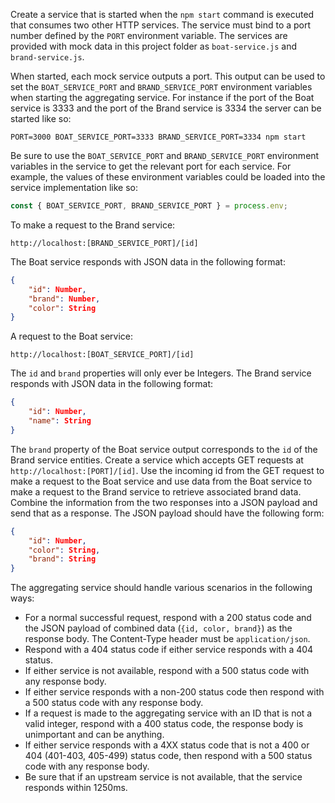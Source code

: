 Create a service that is started when the `npm start` command is executed that consumes two other HTTP services. The service must bind to a port number defined by the `PORT` environment variable. The services are provided with mock data in this project folder as `boat-service.js` and `brand-service.js`.

When started, each mock service outputs a port. This output can be used to set the `BOAT_SERVICE_PORT` and `BRAND_SERVICE_PORT` environment variables when starting the aggregating service. For instance if the port of the Boat service is 3333 and the port of the Brand service is 3334 the server can be started like so:

```shell
PORT=3000 BOAT_SERVICE_PORT=3333 BRAND_SERVICE_PORT=3334 npm start
```

Be sure to use the `BOAT_SERVICE_PORT` and `BRAND_SERVICE_PORT` environment variables in the service to get the relevant port for each service. For example, the values of these environment variables could be loaded into the service implementation like so:

```javascript
const { BOAT_SERVICE_PORT, BRAND_SERVICE_PORT } = process.env;
```

To make a request to the Brand service:

```
http://localhost:[BRAND_SERVICE_PORT]/[id]
```

The Boat service responds with JSON data in the following format:

```json
{
	"id": Number,
	"brand": Number,
	"color": String
}
```

A request to the Boat service:

```
http://localhost:[BOAT_SERVICE_PORT]/[id]
```

The `id` and `brand` properties will only ever be Integers. The Brand service responds with JSON data in the following format:

```json
{
	"id": Number,
	"name": String
}
```

The `brand` property of the Boat service output corresponds to the `id` of the Brand service entities. Create a service which accepts GET requests at `http://localhost:[PORT]/[id]`. Use the incoming id from the GET request to make a request to the Boat service and use data from the Boat service to make a request to the Brand service to retrieve associated brand data. Combine the information from the two responses into a JSON payload and send that as a response. The JSON payload should have the following form:

```json
{
	"id": Number,
	"color": String,
	"brand": String
}
```

The aggregating service should handle various scenarios in the following ways:

- For a normal successful request, respond with a 200 status code and the JSON payload of combined data (`{id, color, brand}`) as the response body. The Content-Type header must be `application/json`.
- Respond with a 404 status code if either service responds with a 404 status.
- If either service is not available, respond with a 500 status code with any response body.
- If either service responds with a non-200 status code then respond with a 500 status code with any response body.
- If a request is made to the aggregating service with an ID that is not a valid integer, respond with a 400 status code, the response body is unimportant and can be anything.
- If either service responds with a 4XX status code that is not a 400 or 404 (401-403, 405-499) status code, then respond with a 500 status code with any response body.
- Be sure that if an upstream service is not available, that the service responds within 1250ms.
